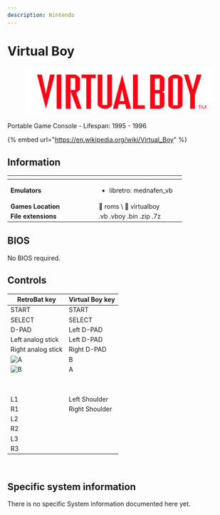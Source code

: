 ```yaml
---
description: Nintendo
---
```


# Virtual Boy

<div align="left">

<figure><img src="https://raw.githubusercontent.com/fabricecaruso/es-theme-carbon/52ff37c9e265587d006945a2ba695b5a962b3a3d/art/logos/virtualboy.svg" alt=""><figcaption></figcaption></figure>

</div>

Portable Game Console - Lifespan: 1995 - 1996

{% embed url="https://en.wikipedia.org/wiki/Virtual_Boy" %}

## Information

<table data-header-hidden><thead><tr><th width="184"></th><th></th><th data-hidden></th></tr></thead><tbody><tr><td><strong>Emulators</strong></td><td><ul><li>libretro: mednafen_vb</li></ul></td><td></td></tr><tr><td><strong>Games Location</strong></td><td><span data-gb-custom-inline data-tag="emoji" data-code="1f4c1">📁</span> roms \ <span data-gb-custom-inline data-tag="emoji" data-code="1f4c2">📂</span> virtualboy</td><td></td></tr><tr><td><strong>File extensions</strong></td><td>.vb .vboy .bin .zip .7z</td><td></td></tr></tbody></table>

## BIOS

No BIOS required.

## Controls

| RetroBat key                                                                              | Virtual Boy key |
| ----------------------------------------------------------------------------------------- | --------------- |
| START                                                                                     | START           |
| SELECT                                                                                    | SELECT          |
| D-PAD                                                                                     | Left D-PAD      |
| Left analog stick                                                                         | Left D-PAD      |
| Right analog stick                                                                        | Right D-PAD     |
| ![A](<../../../../.gitbook/assets/image (1) (2) (1).png>)                                 | B               |
| ![B](<../../../../.gitbook/assets/image (4) (1).png>)                                     | A               |
| <img src="../../../../.gitbook/assets/image (3) (1) (2).png" alt="" data-size="original"> |                 |
| <img src="../../../../.gitbook/assets/image (2) (1) (1).png" alt="" data-size="line">     |                 |
| L1                                                                                        | Left Shoulder   |
| R1                                                                                        | Right Shoulder  |
| L2                                                                                        |                 |
| R2                                                                                        |                 |
| L3                                                                                        |                 |
| R3                                                                                        |                 |

<div align="left">

<figure><img src="https://i.imgur.com/L8Na7Mq.png" alt=""><figcaption></figcaption></figure>

</div>

## Specific system information

There is no specific System information documented here yet.
